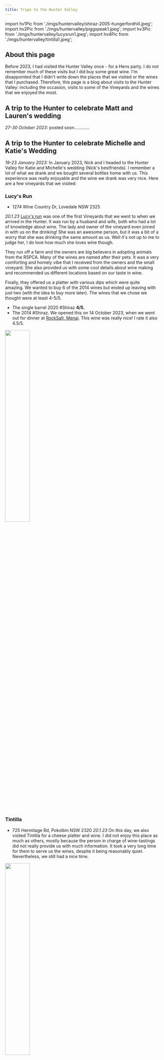 ```yaml
---
title: Trips to the Hunter Valley 
---
```

import hv1Pic from './imgs/huntervalley/shiraz-2005-hungerfordhill.jpeg';
import hv2Pic from './imgs/huntervalley/piggspeak1.jpeg';
import hv3Pic from './imgs/huntervalley/lucysrun1.jpeg';
import hv4Pic from './imgs/huntervalley/tintilla1.jpeg';



## About this page
Before 2023, I had visited the Hunter Valley once - for a Hens party. I do not remember much of these visits but I did buy some great wine. I'm disappointed that I didn't write down the places that we visited or the wines that I purchased. Therefore, this page is a blog about visits to the Hunter Valley: including the occasion, visits to some of the Vineyards and the wines that we enjoyed the most. 

## A trip to the Hunter to celebrate Matt and Lauren's wedding 
*27-30 October 2023:* posted soon............


## A trip to the Hunter to celebrate Michelle and Katie's Wedding
*19-23 January 2023:* In January 2023, Nick and I headed to the Hunter Valley for Katie and Michelle's wedding (Nick's bestfriends). I remember a lot of what we drank and we bought several bottles home with us. This experience was really enjoyable and the wine we drank was very nice. Here are a few vineyards that we visited:

### Lucy's Run
- 1274 Wine Country Dr, Lovedale NSW 2325

*20.1.23* [Lucy's run](https://lucysrun.com.au/) was one of the first Vineyards that we went to when we arrived in the Hunter. It was run by a husband and wife, both who had a lot of knowledge about wine. The lady and owner of the vineyard even joined in with us on the drinking! She was an awesome person, but it was a bit of a worry that she was drinking the same amount as us. Well it's not up to me to judge her, I do love how much she loves wine though. 

They run off a farm and the owners are big believers in adopting animals from the RSPCA. Many of the wines are named after their pets. It was a very comforting and homely vibe that I received from the owners and the small vineyard. She also provided us with some cool details about wine making and recommended us different locations based on our taste in wine. 

Finally, they offered us a platter with various dips which were quite amazing. We wanted to buy 6 of the 2014 wines but ended up leaving with just two (with the idea to buy more later). The wines that we chose we thought were at least 4-5/5. 
- The single barrel 2020 #Shiraz **4/5.** 
- The 2014 #Shiraz. We opened this on 14 October 2023, when we went out for dinner at [RockSalt, Menai](/docs/life/food-and-drink/restaurants-and-bars/rocksalt-menai.md). This wine was really nice! I rate it also 4.5/5. 

<img src={hv3Pic} width="40%" className="centered-image" /> 


### Tintilla 
- 725 Hermitage Rd, Pokolbin NSW 2320
*20.1.23* On this day, we also visited Tintilla for a cheese platter and wine. I did not enjoy this place as much as others, mostly because the person in charge of wine-tastings did not really provide us with much information. It took a very long time for them to serve us the wines, despite it being reasonably quiet. Nevertheless, we still had a nice time. 

<img src={hv4Pic} width="40%" className="centered-image" /> 


### Peterson House
- Broke Rd & Wine Country Drive, Pokolbin NSW 2320.
  
*21.1.23* On the 21 Jan 2023, Michelle and Katie got married at the [Peterson House](https://petersonhouse.com.au/) in the Hunter Valley. It was a really wonderful day. The Vineyard was really pretty place to be married, with the reception inside, in a brick building. 

The wedding was really fun, the wine was really amazing. I can't stop thinking about this wine. For starters, I do not like sparkling wine, but I was drinking the bubbly rose all day! It was so delicious. However, my biggest mistake was moving to red's too late in the evening. The moment I tasted their Shiraz, I was in love. It was 100% 5/5. It was a mistake to start drinking this too late as I only had 2 glasses before we had to go home. 

### Piggs Peake
- 697 Hermitage Rd, Pokolbin NSW 2320
  
*22.1.23* The Piggs Peake winery was the last place that we visited. This was not so much a vineyard but they sourced grapes from around Australia and made their own wine from it. It was pretty crafty and had more of a brewery vibe to it. 

The wine sales guy was quite young and didn't really share much information or knowledge with us. Non-the-less, the wine was relatively cheap so we bought two bottles: A Pinot Noir and a Shiraz. The Pinot was drank that evening/afternoon and the Shiraz was saved for a time in the future that we want to drink it. :)

I think one of the coolest things about this place was the wine glasses. We were very close to buying 2, but I quickly said no as they were $25-$30 each! $60 couldv'e afforded us 2 more bottles of wine. Wine>>>>>>glasses. 
<img src={hv2Pic} className="centered-image" /> 

### Hungerford Hill
- 2450 Broke Rd, Pokolbin NSW 2320

*22.1.23* The day after the wedding, we headed to [Hungerford Hill](https://hungerfordhill.com.au/) Vineyards. It had a more classy vibe to it and it was definitely one of the bigger wineries in the area. I wasn't sure how I felt about it when I first arrived. 

When we were seated, there was no-one around. The guy shared a lot of information with us and let us try 15 different wines, he even opened some of the more expensive ones for us. 

We learned a lot about the wines in the area and we even had some deep chats about his life as a security guard before moving into the wine sales industry. Of all the wines we tasted, I rated one 6/5: 
- Sweet Hermitage 2005 Shiraz: We bought this bottle which costed us $95. The most I've ever spent on wine to date! My mouth is watering as I write this short review as I am excited for the day that we open it. 

<img src={hv1Pic} width="60%" className="centered-image" /> 

